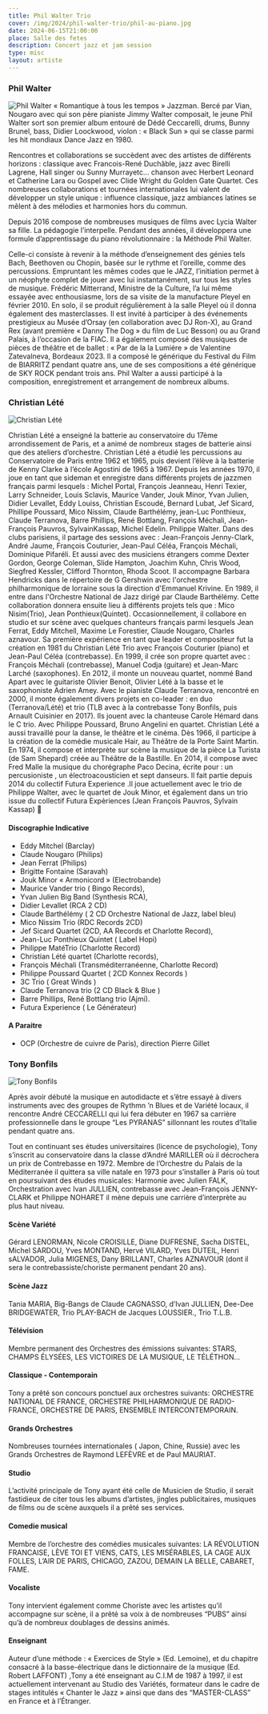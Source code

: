 ```yaml
---
title: Phil Walter Trio
cover: /img/2024/phil-walter-trio/phil-au-piano.jpg
date: 2024-06-15T21:00:00
place: Salle des fetes
description: Concert jazz et jam session
type: misc
layout: artiste
---
```


### Phil Walter
![Phil Walter](/img/2024/phil-walter-trio/phil-walter.jpg)
« Romantique à tous les tempos » Jazzman. Bercé par Vian, Nougaro avec qui son père pianiste Jimmy Walter composait, le jeune Phil Walter sort son premier album entouré de Dédé Ceccarelli, drums, Bunny Brunel, bass, Didier Loockwood, violon : « Black Sun » qui se classe parmi les hit mondiaux Dance Jazz en 1980.

Rencontres et collaborations se succèdent avec des artistes de différents horizons : classique avec Francois-René Duchâble,  jazz avec Birelli Lagrene, Hall singer ou Sunny Murrayetc... chanson avec Herbert Leonard et Catherine Lara ou Gospel avec  Clide Wright du Golden Gate Quartet. Ces nombreuses collaborations et tournées internationales lui valent de développer un style unique : influence classique, jazz ambiances latines se mêlent à des mélodies et harmonies hors du commun.

Depuis 2016 compose de nombreuses musiques de films avec Lycia Walter sa fille. La pédagogie l’interpelle. Pendant des années, il  développera une formule d’apprentissage du piano révolutionnaire : la Méthode Phil Walter. 

Celle-ci consiste à revenir à la méthode d’enseignement des génies tels Bach, Beethoven ou Chopin, basée sur le rythme et l’oreille, comme des percussions. Empruntant les mêmes codes que le JAZZ, l’initiation permet à un néophyte complet de jouer avec lui instantanément, sur tous les styles de musique. Frédéric Mitterrand, Ministre de la  Culture, l’a lui même essayée avec enthousiasme, lors de sa visite de la manufacture Pleyel en février 2010. En solo, il se produit régulièrement à la salle Pleyel où il donna également des masterclasses. Il est invité à participer à des événements prestigieux au Musée d’Orsay (en collaboration avec DJ Ron-X), au Grand Rex (avant première « Danny The Dog » du film de Luc Besson) ou au Grand Palais, à l’occasion de la FIAC. Il a également composé des musiques de pièces de théâtre et de ballet : « Par de la la Lumiére » de Valentine Zatevalneva, Bordeaux 2023. Il a composé le générique du Festival du Film de BIARRITZ pendant quatre ans, une de ses compositions a été générique de SKY ROCK pendant trois ans. Phil Walter a aussi participé à la composition, enregistrement et arrangement de nombreux albums. 

### Christian Lété
![Christian Lété](/img/2024/phil-walter-trio/christian-lete.jpg)

Christian Lété a enseigné la batterie au conservatoire du 17ème arrondissement de Paris, et a animé de nombreux stages de batterie ainsi que des ateliers d’orchestre. Christian Lété a étudié les percussions au Conservatoire de Paris entre 1962 et 1965, puis devient l’élève à la batterie de Kenny Clarke à l’école Agostini de 1965 à 1967. Depuis les années 1970, il joue en tant que sideman et enregistre dans différents projets de jazzmen français parmi lesquels : Michel Portal, François Jeanneau, Henri Texier, Larry Schneider, Louis Sclavis, Maurice Vander, Jouk Minor, Yvan Julien, Didier Levallet, Eddy Louiss, Christian Escoudé, Bernard Lubat, Jef Sicard, Phillipe Poussard, Mico Nissim, Claude Barthélémy, jean-Luc Ponthieux, Claude Terranova, Barre Phillips, René Bottlang, François Méchali, Jean-François Pauvros, SylvainKassap, Michel Edelin. Philippe Walter. Dans des clubs parisiens, il partage des sessions avec : Jean-François Jenny-Clark, André Jaume, François Couturier, Jean-Paul Céléa, François Méchali, Dominique Pifaréli.  Et aussi avec des musiciens étrangers comme Dexter Gordon, George Coleman, Slide Hampton, Joachim Kuhn, Chris Wood, Siegfred Kessler, Clifford Thornton, Rhoda Scoot. Il accompagne Barbara Hendricks dans le répertoire de G Gershwin avec l'orchestre philharmonique de lorraine sous la direction d'Emmanuel Krivine. En 1989, il entre dans l'Orchestre National de Jazz dirigé par Claude Barthélémy. Cette collaboration donnera ensuite lieu à différents projets tels que : Mico Nisim(Trio), Jean Ponthieux(Quintet). Occasionnellement, il collabore en studio et sur scène avec quelques chanteurs français parmi lesquels Jean Ferrat, Eddy Mitchell, Maxime Le Forestier, Claude Nougaro, Charles aznavour. Sa première expérience en tant que leader et compositeur fut la création en 1981 du Christian Lété Trio avec François Couturier (piano) et Jean-Paul Céléa (contrebasse). En 1999, il crée son propre quartet avec : François Méchali (contrebasse), Manuel Codja (guitare) et Jean-Marc Larché (saxophones). En 2012, il monte un nouveau quartet, nommé Band Apart avec le guitariste Olivier Benoit, Olivier Lété à la basse et le saxophoniste Adrien Amey. Avec le pianiste Claude Terranova, rencontré en 2000, il monte également divers projets en co-leader : en duo (Terranova/Lété) et trio (TLB avec à la contrebasse Tony Bonfils, puis Arnault Cuisinier en 2017).  Ils jouent avec la chanteuse Carole Hémard dans le C trio.  Avec Philippe Poussard, Bruno Angelini en quartet. Christian Lété a aussi travaillé pour la danse, le théâtre et le cinéma. Dès 1966, il participe à la création de la comédie musicale Hair, au Théâtre de la Porte Saint Martin. En 1974, il compose et interprète sur scène la musique de la pièce La Turista (de Sam Shepard) créée au Théâtre de la Bastille. En 2014, il compose avec Fred Malle la musique du chorégraphe Paco Decina, écrite pour : un percusioniste , un électroacousticien et sept danseurs. Il fait partie depuis 2014 du collectif  Futura Experience .Il joue actuellement avec le trio de Philippe Walter, avec le quartet de Jouk Minor, et également dans un trio issue du collectif Futura Expèriences (Jean François Pauvros, Sylvain Kassap)

#### Discographie Indicative
- Eddy Mitchel (Barclay)
- Claude Nougaro (Philips)
- Jean Ferrat (Philips)
- Brigitte Fontaine (Saravah)
- Jouk Minor « Armonicord » (Electrobande)
- Maurice Vander trio ( Bingo Records),
- Yvan Julien Big Band (Synthesis RCA),
- Didier Levallet (RCA 2 CD)
- Claude Barthélémy ( 2 CD Orchestre National de Jazz, label bleu)
- Mico Nissim Trio (RDC Records 2CD)
- Jef Sicard Quartet (2CD, AA Records et Charlotte Record),
- Jean-Luc Ponthieux Quintet ( Label Hopi)
- Philippe MatéTrio (Charlotte Record)
- Christian Lété quartet (Charlotte records),
- François Méchali (Transméditerranéenne, Charlotte Record)
- Philippe Poussard Quartet ( 2CD Konnex Records )
- 3C Trio ( Great Winds )
- Claude Terranova trio (2 CD Black & Blue )
- Barre Phillips, René Bottlang trio (Ajmi).
- Futura Experience ( Le Générateur)

#### A Paraitre
- OCP (Orchestre de cuivre de Paris), direction Pierre Gillet

### Tony Bonfils
![Tony Bonfils](/img/2024/phil-walter-trio/tony-bonfils.jpg)

Après avoir débuté la musique en autodidacte et s’être essayé à divers instruments avec des groupes de Rythmn ’n Blues et de Variété locaux, il rencontre André CECCARELLI qui lui fera débuter en 1967 sa carrière professionnelle dans le groupe “Les PYRANAS” sillonnant les routes d’Italie pendant quatre ans.

Tout en continuant ses études universitaires (licence de psychologie), Tony s’inscrit au conservatoire dans la classe d’André MARILLER où il décrochera un prix de Contrebasse en 1972. Membre de l’Orchestre du Palais de la Méditerranée il quittera sa ville natale en 1973 pour s’installer à Paris où tout en poursuivant des études musicales: Harmonie avec Julien FALK, Orchestration avec Ivan JULLIEN, contrebasse avec Jean-François JENNY-CLARK et Philippe NOHARET il mène depuis une carrière d’interprète au plus haut niveau.

#### Scène Variété
Gérard LENORMAN, Nicole CROISILLE, Diane DUFRESNE, Sacha DISTEL, Michel SARDOU, Yves MONTAND, Hervé VILARD, Yves DUTEIL, Henri sALVADOR, Julia MIGENES, Dany BRILLANT, Charles AZNAVOUR (dont il sera le contrebassiste/choriste permanent pendant 20 ans).

#### Scène Jazz
Tania MARIA, Big-Bangs de Claude CAGNASSO, d’Ivan JULLIEN, Dee-Dee BRIDGEWATER, Trio PLAY-BACH de Jacques LOUSSIER., Trio T.L.B.

#### Télévision
Membre permanent des Orchestres des émissions suivantes:
STARS, CHAMPS ÉLYSÉES, LES VICTOIRES DE LA MUSIQUE, LE TÉLÉTHON...

#### Classique - Contemporain
Tony a prêté son concours ponctuel aux orchestres suivants:
ORCHESTRE NATIONAL DE FRANCE, ORCHESTRE PHILHARMONIQUE DE RADIO-FRANCE, ORCHESTRE DE PARIS, ENSEMBLE INTERCONTEMPORAIN.

#### Grands Orchestres
Nombreuses tournées internationales ( Japon, Chine, Russie) avec les Grands Orchestres de Raymond LEFÈVRE et de Paul MAURIAT.

#### Studio
L’activité principale de Tony ayant été celle de Musicien de Studio, il serait fastidieux de citer tous les albums d’artistes, jingles publicitaires, musiques de films ou de scène auxquels il a prêté ses services.

#### Comedie musical
Membre de l’orchestre des comédies musicales suivantes: 
LA RÉVOLUTION FRANCAISE, LÈVE TOI ET VIENS, CATS, LES MISÉRABLES, LA CAGE AUX FOLLES, L’AIR DE PARIS, CHICAGO, ZAZOU, DEMAIN LA BELLE, CABARET, FAME.

#### Vocaliste
Tony intervient également comme Choriste avec les artistes qu’il accompagne sur scène, il a prêté sa voix à de nombreuses “PUBS” ainsi qu’à de nombreux doublages de dessins animés.

#### Enseignant
Auteur d’une méthode : « Exercices de Style » (Ed. Lemoine), et du chapitre consacré à la basse-électrique dans le dictionnaire de la musique (Ed. Robert LAFFONT) ,Tony a été enseignant au C.I.M de 1987 à 1997, il est actuellement intervenant au Studio des Variétés, formateur dans le cadre de stages intitulés « Chanter le Jazz » ainsi que dans des “MASTER-CLASS” en France et à l’Étranger.


